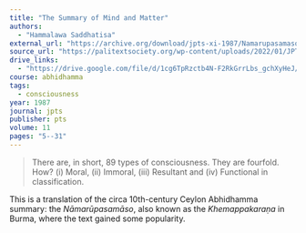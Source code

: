 ```yaml
---
title: "The Summary of Mind and Matter"
authors:
  - "Hammalawa Saddhatisa"
external_url: "https://archive.org/download/jpts-xi-1987/Namarupasamaso_%20Summary%20of%20Mind%20and%20Matter%20-%20H%20Saddhatissa_text.pdf"
source_url: "https://palitextsociety.org/wp-content/uploads/2022/01/JPTS_1987_XI.pdf"
drive_links:
  - "https://drive.google.com/file/d/1cg6TpRzctb4N-F2RkGrrLbs_gchXyHeJ/view?usp=sharing"
course: abhidhamma
tags:
  - consciousness
year: 1987
journal: jpts
publisher: pts 
volume: 11
pages: "5--31"
---
```


> There are, in short, 89 types of consciousness.
They are fourfold. How? (i) Moral, (ii) Immoral, (iii)
Resultant and (iv) Functional in classification.

This is a translation of the circa 10th-century Ceylon Abhidhamma summary: the *Nāmarūpasamāso*, also known as the *Khemappakaraṇa* in Burma, where the text gained some popularity.
